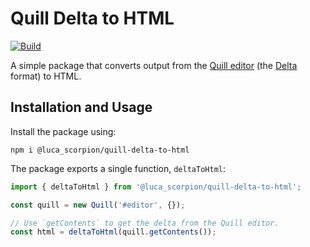 # Quill Delta to HTML

[![Build](https://github.com/LucaScorpion/quill-delta-to-html/actions/workflows/build.yml/badge.svg)](https://github.com/LucaScorpion/quill-delta-to-html/actions/workflows/build.yml)

A simple package that converts output from the [Quill editor](https://quilljs.com)
(the [Delta](https://quilljs.com/docs/delta) format) to HTML.

## Installation and Usage

Install the package using:

```shell
npm i @luca_scorpion/quill-delta-to-html
```

The package exports a single function, `deltaToHtml`:

```typescript
import { deltaToHtml } from '@luca_scorpion/quill-delta-to-html';

const quill = new Quill('#editor', {});

// Use `getContents` to get the delta from the Quill editor.
const html = deltaToHtml(quill.getContents());
```
